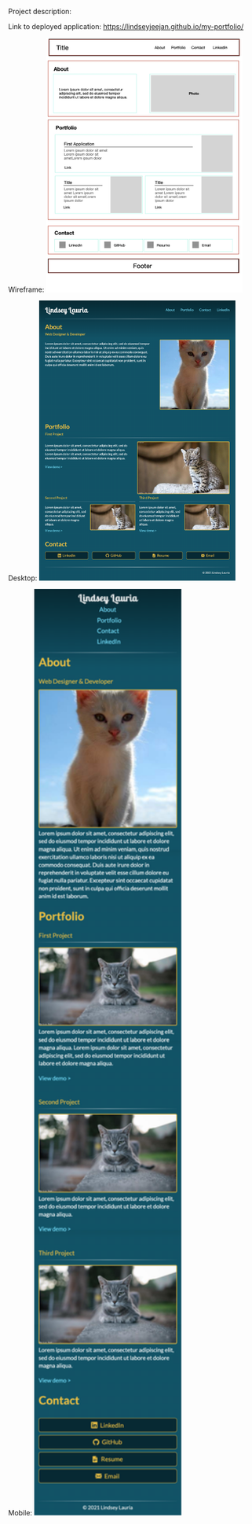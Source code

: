Project description:


Link to deployed application:
https://lindseyjeejan.github.io/my-portfolio/

Wireframe:
<img src="assets/images/wireframe.jpg" width="400">

Desktop:
<img src="assets/images/desktop.png" width="400">

Mobile:
<img src="assets/images/mobile.png" width="300">

